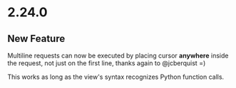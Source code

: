 # 2.24.0

## New Feature

Multiline requests can now be executed by placing cursor **anywhere** inside the request, not just on the first line, thanks again to @jcberquist =)

This works as long as the view's syntax recognizes Python function calls.
